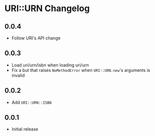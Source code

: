 URI::URN Changelog
==================

0.0.4
-----

* Follow URI's API change

0.0.3
-----

* Load uri/urn/isbn when loading uri/urn
* Fix a but that raises `NoMethodError` when `URI::URN.new`'s arguments is invalid

0.0.2
-----

* Add `URI::URN::ISBN`

0.0.1
-----

* Initial release
